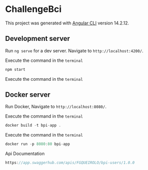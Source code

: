 # ChallengeBci

This project was generated with [Angular CLI](https://github.com/angular/angular-cli) version 14.2.12.

## Development server

Run `ng serve` for a dev server. Navigate to `http://localhost:4200/`.

Execute the command in the `terminal`

```js
npm start
```

Execute the command in the `terminal`

## Docker server

Run Docker, Navigate to `http://localhost:8080/`.

Execute the command in the `terminal`

```js
docker build -t bpi-app .
```

Execute the command in the `terminal`

```js
docker run -p 8080:80 bpi-app
```

Api Documentation

```js
https://app.swaggerhub.com/apis/FGQUEIROLO/bpi-users/1.0.0
```
